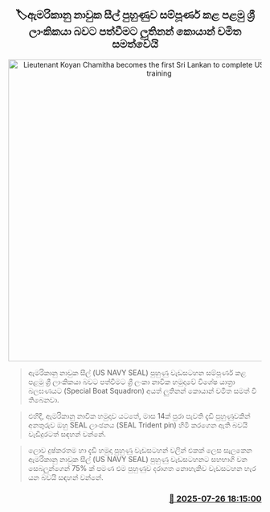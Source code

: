 <p align='center'><b><h2 align='center' title='Lieutenant Koyan Chamitha becomes the first Sri Lankan to complete US Navy SEAL training'>🏷ඇමරිකානු නාවුක සීල් පුහුණුව සම්පූර්ණ කළ පළමු ශ්‍රී ලාංකිකයා බවට පත්වීමට ලුතිනන් කොයාන් චමිත සමත්වෙයි</h2></b></p>
<p align='center'><img src='https://helakuru.sgp1.cdn.digitaloceanspaces.com/esana/images/lib/koyan-chamitha-seal.jpg' width='600' alt='Lieutenant Koyan Chamitha becomes the first Sri Lankan to complete US Navy SEAL training'></p>

> ඇමරිකානු නාවුක සීල් (US NAVY SEAL) පුහුණු වැඩසටහන සම්පූර්ණ කළ පළමු ශ්‍රී ලාංකිකයා බවට පත්වීමට ශ්‍රී ලංකා නාවික හමුදාවේ විශේෂ යාත්‍රා බලඝණයට (Special Boat Squadron) අයත් ලුතිනන් කොයාන් චමිත සමත් වී තිබෙනවා.

> එහිදී, ඇමරිකානු නාවික හමුදාව යටතේ, මාස 14ක් පුරා පැවති දැඩි පුහුණුවකින් අනතුරුව ඔහු SEAL ලාංඡනය (SEAL Trident pin) හිමි කරගෙන ඇති බවයි වැඩිදුරටත් සඳහන් වන්නේ.

> ලොව දුෂ්කරතම හා දැඩි හමුදා පුහුණු වැඩසටහන් වලින් එකක් ලෙස සැලකෙන ඇමරිකානු නාවුක සීල් (US NAVY SEAL) පුහුණු වැඩසටහනට සහභාගි වන සෙබලුන්ගෙන් 75% ක් පමණ එම පුහුණුව දරාගත නොහැකිව වැඩසටහන හැර යන බවයි සඳහන් වන්නේ.



<h3 align='right'><a href='https://www.helakuru.lk/esana/p/112180/'>📅 2025-07-26 18:15:00</a></h3>
